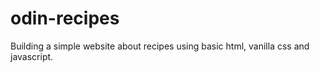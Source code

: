 # odin-recipes
Building a simple website about recipes using basic html, vanilla css and javascript.